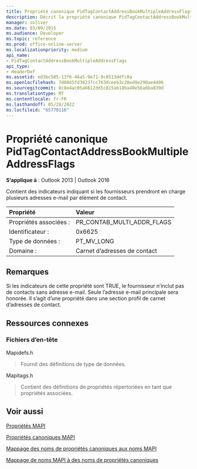 ```yaml
---
title: Propriété canonique PidTagContactAddressBookMultipleAddressFlags
description: Décrit la propriété canonique PidTagContactAddressBookMultipleAddressFlags, qui s’applique à Outlook 2013 et Outlook 2016.
manager: soliver
ms.date: 03/09/2015
ms.audience: Developer
ms.topic: reference
ms.prod: office-online-server
ms.localizationpriority: medium
api_name:
- PidTagContactAddressBookMultipleAddressFlags
api_type:
- HeaderDef
ms.assetid: ed3bc585-13f6-46a5-9e71-9c8513ddfc0a
ms.openlocfilehash: 7d08e5fd38237cc763dceeb3c28ed9e290ae4406
ms.sourcegitcommit: 8c8e4ac05a6612dd5c815ab18ba40e56a6ba839d
ms.translationtype: MT
ms.contentlocale: fr-FR
ms.lasthandoff: 05/28/2022
ms.locfileid: "65770116"
---
```

# <a name="pidtagcontactaddressbookmultipleaddressflags-canonical-property"></a>Propriété canonique PidTagContactAddressBookMultipleAddressFlags

  
  
**S’applique à** : Outlook 2013 | Outlook 2016 
  
Contient des indicateurs indiquant si les fournisseurs prendront en charge plusieurs adresses e-mail par élément de contact.
  
|Propriété|Valeur|
|:-----|:-----|
|Propriétés associées :  <br/> |PR_CONTAB_MULTI_ADDR_FLAGS  <br/> |
|Identificateur :  <br/> |0x6625  <br/> |
|Type de données :  <br/> |PT_MV_LONG  <br/> |
|Domaine :  <br/> |Carnet d’adresses de contact  <br/> |
   
## <a name="remarks"></a>Remarques

Si les indicateurs de cette propriété sont TRUE, le fournisseur n’inclut pas de contacts sans adresse e-mail. Seule l’adresse e-mail principale sera honorée. Il s’agit d’une propriété dans une section profil de carnet d’adresses de contact.
  
## <a name="related-resources"></a>Ressources connexes

### <a name="header-files"></a>Fichiers d’en-tête

Mapidefs.h
  
> Fournit des définitions de type de données.
    
Mapitags.h
  
> Contient des définitions de propriétés répertoriées en tant que propriétés associées.
    
## <a name="see-also"></a>Voir aussi



[Propriétés MAPI](mapi-properties.md)
  
[Propriétés canoniques MAPI](mapi-canonical-properties.md)
  
[Mappage des noms de propriétés canoniques aux noms MAPI](mapping-canonical-property-names-to-mapi-names.md)
  
[Mappage de noms MAPI à des noms de propriétés canoniques](mapping-mapi-names-to-canonical-property-names.md)

